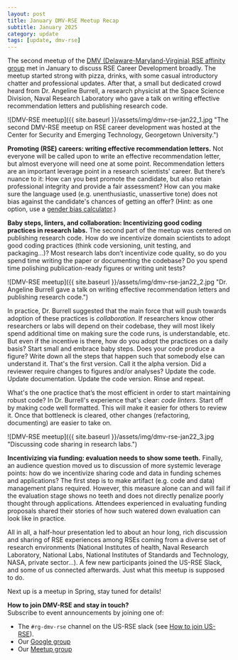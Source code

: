 ```yaml
---
layout: post
title: January DMV-RSE Meetup Recap
subtitle: January 2025
category: update
tags: [update, dmv-rse]
---
```


The second meetup of the [DMV (Delaware-Maryland-Virginia) RSE affinity group](https://us-rse.org/ag/dmv-rse/) met in January to discuss RSE Career Development broadly.  The meetup started strong with pizza, drinks, with some casual introductory chatter and professional updates. After that, a small but dedicated crowd heard from Dr. Angeline Burrell, a research physicist at the Space Science Division, Naval Research Laboratory who gave a talk on writing effective recommendation letters and publishing research code.

![DMV-RSE meetup]({{ site.baseurl }}/assets/img/dmv-rse-jan22_1.jpg "The second DMV-RSE meetup on RSE career development was hosted at the Center for Security and Emerging Technology, Georgetown University.")

**Promoting (RSE) careers: writing effective recommendation letters.** Not everyone will be called upon to write an effective recommendation letter, but almost everyone will need one at some point. Recommendation letters are an important leverage point in a research scientists' career. But there’s nuance to it: How can you best promote the candidate, but also retain professional integrity and provide a fair assessment? How can you make sure the language used (e.g. unenthusiastic, unassertive tone) does not bias against the candidate's chances of getting an offer? (Hint: as one option, use a [gender bias calculator](https://slowe.github.io/genderbias/).)

**Baby steps, linters, and collaboration: Incentivizing good coding practices in research labs.** The second part of the meetup was centered on publishing research code. How do we incentivize domain scientists to adopt good coding practices (think code versioning, unit testing, and packaging…)? Most research labs don’t incentivize code quality, so do you spend time writing the paper or documenting the codebase? Do you spend time polishing publication-ready figures or writing unit tests?

![DMV-RSE meetup]({{ site.baseurl }}/assets/img/dmv-rse-jan22_2.jpg "Dr. Angeline Burrell gave a talk on writing effective recommendation letters and publishing research code.")

In practice, Dr. Burrell suggested that the main force that will push towards adoption of these practices is _collaboration_. If researchers know other researchers or labs will depend on their codebase, they will most likely spend additional time on making sure the code runs, is understandable, etc. But even if the incentive is there, how do you adopt the practices on a daily basis? Start small and embrace baby steps. Does your code produce a figure? Write down all the steps that happen such that somebody else can understand it. That's the first version. Call it the alpha version. Did a reviewer require changes to figures and/or analyses? Update the code. Update documentation. Update the code version. Rinse and repeat.

What's the one practice that’s the most efficient in order to start maintaining robust code? In Dr. Burrell's experience that's clear: _code linters_. Start off by making code well formatted. This will make it easier for others to review it. Once that bottleneck is cleared, other changes (refactoring, documenting) are easier to take on.

![DMV-RSE meetup]({{ site.baseurl }}/assets/img/dmv-rse-jan22_3.jpg "Discussing code sharing in research labs.")

**Incentivizing via funding: evaluation needs to show some teeth.** Finally, an audience question moved us to discussion of more systemic leverage points: how do we incentivize sharing code and data in funding schemes and applications? The first step is to make artifact (e.g. code and data) management plans required. However, this measure alone can and will fail if the evaluation stage shows no teeth and does not directly penalize poorly thought through applications. Attendees experienced in evaluating funding proposals shared their stories of how such watered down evaluation can look like in practice.

All in all, a half-hour presentation led to about an hour long, rich discussion and sharing of RSE experiences among RSEs coming from a diverse set of research environments (National Institutes of health, Naval Research Laboratory, National Labs, National Institutes of Standards and Technology, NASA, private sector...). A few new participants joined the US-RSE Slack, and some of us connected afterwards. Just what this meetup is supposed to do.

Next up is a meetup in Spring, stay tuned for details! 

**How to join DMV-RSE and stay in touch?**  
Subscribe to event announcements by joining one of:  
* The `#rg-dmv-rse` channel on the US-RSE slack (see [How to join US-RSE](https://us-rse.org/join/)).
* Our [Google group](https://groups.google.com/a/us-rse.org/g/rg-dmv-rse)
* Our [Meetup group](https://www.meetup.com/dc-research-software-engineers/) 
